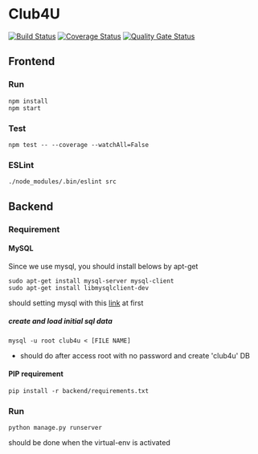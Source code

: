# Club4U

[![Build Status](https://travis-ci.com/swsnu/swpp2019-team13.svg?branch=master)](https://travis-ci.com/swsnu/swpp2019-team13)
[![Coverage Status](https://coveralls.io/repos/github/swsnu/swpp2019-team13/badge.svg?branch=master)](https://coveralls.io/github/swsnu/swpp2019-team13?branch=master)
[![Quality Gate Status](https://sonarcloud.io/api/project_badges/measure?project=swsnu_swpp2019-team13&metric=alert_status)](https://sonarcloud.io/dashboard?id=swsnu_swpp2019-team13)

## Frontend

### Run

```
npm install
npm start
```

### Test

```
npm test -- --coverage --watchAll=False
```

### ESLint

```
./node_modules/.bin/eslint src
```

## Backend

### Requirement

#### MySQL

Since we use mysql, you should install belows by apt-get

```
sudo apt-get install mysql-server mysql-client
sudo apt-get install libmysqlclient-dev
```

should setting mysql with this [link](https://bscnote.tistory.com/77) at first

##### create and load initial sql data

```
mysql -u root club4u < [FILE NAME]
```

- should do after access root with no password and create 'club4u' DB

#### PIP requirement

```
pip install -r backend/requirements.txt
```

### Run

```
python manage.py runserver
```

should be done when the virtual-env is activated

